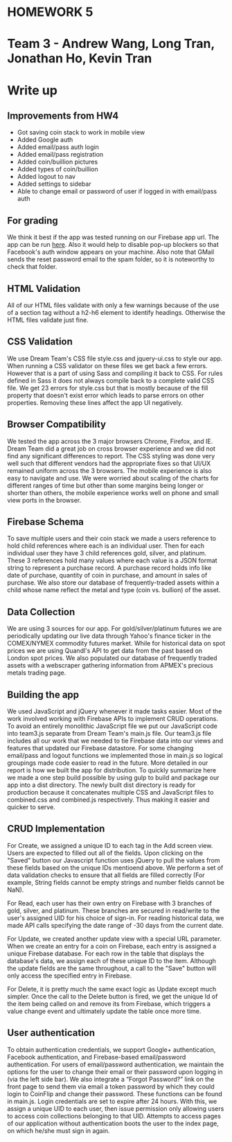 # HOMEWORK 5
# Team 3 - Andrew Wang, Long Tran, Jonathan Ho, Kevin Tran

# Write up

## Improvements from HW4
* Got saving coin stack to work in mobile view
* Added Google auth
* Added email/pass auth login
* Added email/pass registration
* Added coin/buillion pictures
* Added types of coin/buillion
* Added logout to nav
* Added settings to sidebar
* Able to change email or password of user if logged in with email/pass auth


## For grading
We think it best if the app was tested running on our Firebase app url.
The app can be run [here](https://cse134bteam3-hw5.firebaseapp.com/). Also it
would help to disable pop-up blockers so that Facebook's auth window appears
on your machine. Also note that GMail sends the reset password email to the
spam folder, so it is noteworthy to check that folder.

## HTML Validation
All of our HTML files validate with only a few warnings because of the use of
a section tag without a h2-h6 element to identify headings. Otherwise the
HTML files validate just fine.

## CSS Validation
We use Dream Team's CSS file style.css and jquery-ui.css to style 
our app. When running a CSS validator on these files we get back a few errors.
However that is a part of using Sass and compiling it back to CSS. For rules
defined in Sass it does not always compile back to a complete valid CSS file.
We get 23 errors for style.css but that is mostly because of the fill
property that doesn't exist error which leads to parse errors on other
properties. Removing these lines affect the app UI negatively.

## Browser Compatibility
We tested the app across the 3 major browsers Chrome, Firefox, and IE.
Dream Team did a great job on cross browser experience and we did not
find any significant differences to report. The CSS styling was done very
well such that different vendors had the appropriate fixes so that UI/UX
remained uniform across the 3 browsers. The mobile experience is also easy
to navigate and use. We were worried about scaling of the charts for
different ranges of time but other than some margins being longer or
shorter than others, the mobile experience works well on phone and small
view ports in the browser. 

## Firebase Schema
To save multiple users and their coin stack we made a users reference to hold
child references where each is an individual user. Then for each individual
user they have 3 child references gold, silver, and platinum. These 3
references hold many values where each value is a JSON format string to
represent a purchase record. A purchase record holds info like date of
purchase, quantity of coin in purchase, and amount in sales of purchase.
We also store our database of frequently-traded assets within a child whose
name reflect the metal and type (coin vs. bullion) of the asset.

## Data Collection
We are using 3 sources for our app. For gold/silver/platinum futures we are
periodically updating our live data through Yahoo's finance ticker in the
COMEX/NYMEX commodity futures market. While for historical data on spot prices
we are using Quandl's API to get data from the past based on London spot prices.
We also populated our database of frequently traded assets with a webscraper
gathering information from APMEX's precious metals trading page.

## Building the app
We used JavaScript and jQuery whenever it made tasks easier. Most of the work
involved working with Firebase APIs to implement CRUD operations. To avoid an 
entirely monolithic JavaScript file we put our JavaScript code into team3.js 
separate from Dream Team's main.js file. Our team3.js file includes all our 
work that we needed to tie Firebase data into our views and features that 
updated our Firebase datastore. For some changing email/pass and logout functions
we implemented those in main.js so logical groupings made code easier to read
in the future. More detailed in our report is how we built the app for
distribution. To quickly summarize here we made a one step build possible by
using gulp to build and package our app into a dist directory. The newly built
dist directory is ready for production because it concatenates multiple CSS
and JavaScript files to combined.css and combined.js respectively. Thus making
it easier and quicker to serve.

## CRUD Implementation
For Create, we assigned a unique ID to each tag in the Add screen view. Users
are expected to filled out all of the fields. Upon clicking on the "Saved" button
our Javascript function uses jQuery to pull the values from these fields based
on the unique IDs mentioend above. We perform a set of data validation checks
to ensure that all fields are filled correctly (For example, String fields cannot
be empty strings and number fields cannot be NaN). 

For Read, each user has their own entry on Firebase with 3 branches of gold,
silver, and platinum. These branches are secured in read/write to the user's
assigned UID for his choice of sign-in. For reading historical data, we made API 
calls specifying the date range of -30 days from the current date. 

For Update, we created another update view with a special URL parameter. When we
create an entry for a coin on Firebase, each entry is assigned a unique Firebase
database. For each row in the table that displays the database's data, we assign
each of these unique ID to the item. Although the update fields are  the same
throughout, a call to the "Save" button will only access the specified entry in
Firebase. 

For Delete, it is pretty much the same exact logic as Update except much simpler.
Once the call to the Delete button is fired, we get the unique Id of the item
being called on and remove its from Firebase, which triggers a value change
event and ultimately update the table once more time.

## User authentication
To obtain authentication credentials, we support Google+ authentication, 
Facebook authentication, and Firebase-based email/password authentication. 
For users of email/password authentication, we maintain the options for 
the user to change their email or their password upon logging in (via the
left side bar). We also integrate a “Forgot Password?” link on the front
page to send them via email a token password by which they could login to
CoinFlip and change their password. These functions can be found in 
main.js. Login credentials are set to expire after 24 hours.
With this, we assign a unique UID to each user, then issue permission 
only allowing users to access coin collections belonging to that UID. 
Attempts to access pages of our application without authentication
boots the user to the index page, on which he/she must sign in
again.
